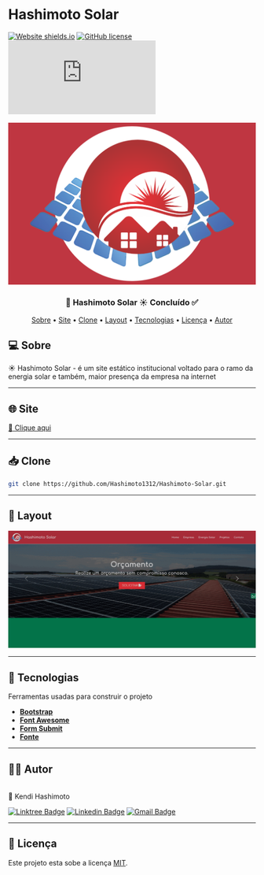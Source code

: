 # Hashimoto Solar

[![Website shields.io](https://img.shields.io/website-up-down-green-red/http/shields.io.svg)](http://shields.io/) 
[![GitHub license](https://img.shields.io/github/license/Naereen/StrapDown.js.svg)](https://github.com/Naereen/StrapDown.js/blob/master/LICENSE)
[![GitHub commits](https://badgen.net/github/commits/Naereen/Strapdown.js)](https://GitHub.com/Naereen/StrapDown.js/commit/)

![Logo!](assets/img/logo.png "logo")

<h3 align="center"> 🚀 Hashimoto Solar ☀️ Concluído ✅ </h3>

<p align="center">
   <a href=#sobre>Sobre</a> •
   <a href=#site>Site</a> •
   <a href=#clone>Clone</a> •
   <a href=#layout>Layout</a> •
   <a href=#tecnologias>Tecnologias</a> • 
   <a href=#licença>Licença</a> •
   <a href=#autor>Autor</a> 
</p>

## 💻 Sobre


☀️ Hashimoto Solar - é um site estático institucional voltado para o ramo da energia solar e também, maior presença da empresa na internet

---

## 🌐 Site
<a href="https://hashimoto-solar.vercel.app/">📎 Clique aqui</a> 

---

## 📥 Clone
```bash
git clone https://github.com/Hashimoto1312/Hashimoto-Solar.git
```

---

## 🎨 Layout
![Layout!](assets/img/layout-gif.gif "layout")

---

## 👾 Tecnologias

Ferramentas usadas para construir o projeto

- **[Bootstrap](https://getbootstrap.com/)**
- **[Font Awesome](https://fontawesome.com/)**
- **[Form Submit](https://formsubmit.co/)**
- **[Fonte](https://fonts.google.com/specimen/Comfortaa?query=comfortaa)**


---

## 👨‍💻 Autor
 <img style="border-radius: 50%;" src="https://avatars.githubusercontent.com/u/71889483?v=4" width="100px;" alt=""/>
 <br/>🚀 Kendi Hashimoto

[![Linktree Badge](https://img.shields.io/badge/linktree-1de9b6?style=for-the-badge&logo=linktree&logoColor=white)](https://linktr.ee/Hashimoto01)
[![Linkedin Badge](https://img.shields.io/badge/-KendiHashimoto-blue?style=flat-square&logo=Linkedin&logoColor=white&link=https://www.linkedin.com/in/tgmarinho/)](https://www.linkedin.com/in/kendi-hashimoto-202359220/) 
[![Gmail Badge](https://img.shields.io/badge/-kendcampos@gmail.com-c14438?style=flat-square&logo=Gmail&logoColor=white&link=mailto:tgmarinho@gmail.com)](https://mail.google.com/mail/u/0/#inbox)

---

## 📝 Licença
Este projeto esta sobe a licença [MIT](./LICENSE).
